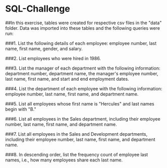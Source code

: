 # SQL-Challenge

##In this exercise, tables were created for respective csv files in the "data" folder. Data was imported into these tables and the following queries were run:

###1. List the following details of each employee: employee number, last name, first name, gender, and salary.


###2. List employees who were hired in 1986.


###3. List the manager of each department with the following information: department number, department name, the manager's employee number, last name, first name, and start and end employment dates.


###4. List the department of each employee with the following information: employee number, last name, first name, and department name.


###5. List all employees whose first name is "Hercules" and last names begin with "B."


###6. List all employees in the Sales department, including their employee number, last name, first name, and department name.


###7. List all employees in the Sales and Development departments, including their employee number, last name, first name, and department name.


###8. In descending order, list the frequency count of employee last names, i.e., how many employees share each last name.
